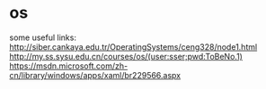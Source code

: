 # os
some useful links:
http://siber.cankaya.edu.tr/OperatingSystems/ceng328/node1.html
http://my.ss.sysu.edu.cn/courses/os/(user:sser;pwd:ToBeNo.1)
https://msdn.microsoft.com/zh-cn/library/windows/apps/xaml/br229566.aspx
